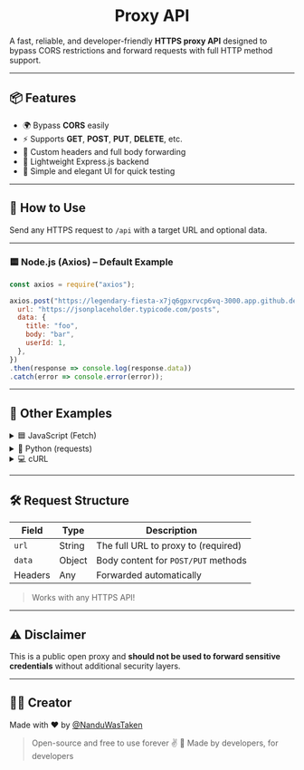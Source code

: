 <h1 align="center">Proxy API</h1>

A fast, reliable, and developer-friendly **HTTPS proxy API** designed to bypass CORS restrictions and forward requests with full HTTP method support.


---

## 📦 Features

- 🌍 Bypass **CORS** easily  
- ⚡ Supports **GET**, **POST**, **PUT**, **DELETE**, etc.  
- 🔐 Custom headers and full body forwarding  
- 🚀 Lightweight Express.js backend  
- 🧩 Simple and elegant UI for quick testing  

---

## 📖 How to Use

Send any HTTPS request to `/api` with a target URL and optional data.

---

### 🟨 Node.js (Axios) – Default Example

```js
const axios = require("axios");

axios.post("https://legendary-fiesta-x7jq6gpxrvcp6vq-3000.app.github.dev/api", {
  url: "https://jsonplaceholder.typicode.com/posts",
  data: {
    title: "foo",
    body: "bar",
    userId: 1,
  },
})
.then(response => console.log(response.data))
.catch(error => console.error(error));
```

---

## 📂 Other Examples

<details>
  <summary>🟦 JavaScript (Fetch)</summary>

```js
fetch("https://legendary-fiesta-x7jq6gpxrvcp6vq-3000.app.github.dev/api", {
  method: "POST",
  headers: { "Content-Type": "application/json" },
  body: JSON.stringify({
    url: "https://jsonplaceholder.typicode.com/posts",
    data: {
      title: "foo",
      body: "bar",
      userId: 1,
    },
  }),
})
  .then((res) => res.json())
  .then(console.log);
```

</details>

<details>
  <summary>🐍 Python (requests)</summary>

```python
import requests

res = requests.post(
    "https://legendary-fiesta-x7jq6gpxrvcp6vq-3000.app.github.dev/api",
    json={
        "url": "https://jsonplaceholder.typicode.com/posts",
        "data": {
            "title": "foo",
            "body": "bar",
            "userId": 1
        }
    }
)

print(res.json())
```

</details>

<details>
  <summary>💻 cURL</summary>

```bash
curl -X POST 'https://legendary-fiesta-x7jq6gpxrvcp6vq-3000.app.github.dev/api' \
  -H "Content-Type: application/json" \
  -d '{
    "url": "https://jsonplaceholder.typicode.com/posts",
    "data": {
      "title": "foo",
      "body": "bar",
      "userId": 1
    }
  }'
```

</details>

---

## 🛠 Request Structure

| Field      | Type   | Description                         |
|------------|--------|-------------------------------------|
| `url`      | String | The full URL to proxy to (required) |
| `data`     | Object | Body content for `POST/PUT` methods |
| Headers    | Any    | Forwarded automatically             |

> Works with any HTTPS API!

---

## ⚠️ Disclaimer

This is a public open proxy and **should not be used to forward sensitive credentials** without additional security layers.

---

## 👨‍💻 Creator

Made with ❤️ by [@NanduWasTaken](https://github.com/NanduWasTaken)  
> Open-source and free to use forever ✌️
> 🔧 Made by developers, for developers  
